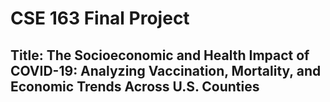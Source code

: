 # CSE 163 Final Project
## Title: The Socioeconomic and Health Impact of COVID-19: Analyzing Vaccination, Mortality, and Economic Trends Across U.S. Counties
